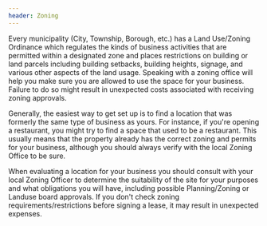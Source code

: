 ```yaml
---
header: Zoning
---
```


Every municipality (City, Township, Borough, etc.) has a Land Use/Zoning Ordinance which regulates the kinds of business activities that are permitted within a designated zone and places restrictions on building or land parcels including building setbacks, building heights, signage, and various other aspects of the land usage. Speaking with a zoning office will help you make sure you are allowed to use the space for your business. Failure to do so might result in unexpected costs associated with receiving zoning approvals.

Generally, the easiest way to get set up is to find a location that was formerly the same type of business as yours. For instance, if you're opening a restaurant, you might try to find a space that used to be a restaurant. This usually means that the property already has the correct zoning and permits for your business, although you should always verify with the local Zoning Office to be sure.

When evaluating a location for your business you should consult with your local Zoning Officer to determine the suitability of the site for your purposes and what obligations you will have, including possible Planning/Zoning or Landuse board approvals. If you don't check zoning requirements/restrictions before signing a lease, it may result in unexpected expenses.
